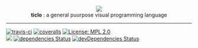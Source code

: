 <p align="center">
  <img src ="https://ticlo.github.io/ticlo/assets/ticlo-icon.svg" />
  <br/>
  <b>ticlo</b> : a general puurpose visual programming language
</p>

___

<a href='https://travis-ci.com/ticlo/ticlo'><img src="https://travis-ci.com/ticlo/ticlo.svg?branch=master" title="travis-ci"></a>
<a href='https://coveralls.io/github/ticlo/ticlo'><img src='https://coveralls.io/repos/github/ticlo/ticlo/badge.svg?branch=master&service=github' title="coveralls"/></a>
[![License: MPL 2.0](https://img.shields.io/badge/License-MPL%202.0-blue.svg)](https://opensource.org/licenses/MPL-2.0)
<br>
<a href="https://app.fossa.io/projects/git%2Bgithub.com%2Fticlo%2Fticlo?ref=badge_shield" alt="FOSSA Status"><img src="https://app.fossa.io/api/projects/git%2Bgithub.com%2Fticlo%2Fticlo.svg?type=shield"/></a>
[![dependencies Status](https://david-dm.org/ticlo/ticlo/status.svg)](https://david-dm.org/ticlo/ticlo)
[![devDependencies Status](https://david-dm.org/ticlo/ticlo/dev-status.svg)](https://david-dm.org/ticlo/ticlo?type=dev)
